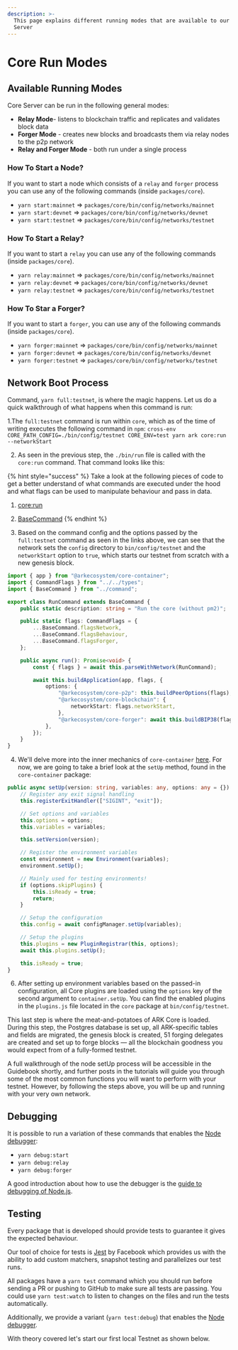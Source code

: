 ```yaml
---
description: >-
  This page explains different running modes that are available to our Core
  Server
---
```


# Core Run Modes

## Available Running Modes

Core Server can be run in the following general modes:

* **Relay Mode**- listens to blockchain traffic and replicates and validates block data 
* **Forger Mode** - creates new blocks and broadcasts them via relay nodes to the p2p network
* **Relay and Forger Mode** - both run under a single process

### How To Start a Node?

If you want to start a node which consists of a `relay` and `forger` process you can use any of the following commands \(inside `packages/core`\).

* `yarn start:mainnet` =&gt; `packages/core/bin/config/networks/mainnet`
* `yarn start:devnet` =&gt; `packages/core/bin/config/networks/devnet`
* `yarn start:testnet` =&gt; `packages/core/bin/config/networks/testnet`

### How To Start a Relay?

If you want to start a `relay` you can use any of the following commands \(inside `packages/core`\).

* `yarn relay:mainnet` =&gt; `packages/core/bin/config/networks/mainnet`
* `yarn relay:devnet` =&gt; `packages/core/bin/config/networks/devnet`
* `yarn relay:testnet` =&gt; `packages/core/bin/config/networks/testnet`

### How To Star a Forger? <a id="starting-a-forger"></a>

If you want to start a `forger`, you can use any of the following commands \(inside `packages/core`\).

* `yarn forger:mainnet` =&gt; `packages/core/bin/config/networks/mainnet`
* `yarn forger:devnet` =&gt; `packages/core/bin/config/networks/devnet`
* `yarn forger:testnet` =&gt; `packages/core/bin/config/networks/testnet`

## Network Boot Process

Command, `yarn full:testnet`, is where the magic happens. Let us do a quick walkthrough of what happens when this command is run:

1.The `full:testnet` command is run within `core`, which as of the time of writing executes the following command in `npm`: `cross-env CORE_PATH_CONFIG=./bin/config/testnet CORE_ENV=test yarn ark core:run --networkStart`

2. As seen in the previous step, the `./bin/run` file is called with the `core:run` command. That command looks like this:

{% hint style="success" %}
Take a look at the following pieces of code to get a better understand of what commands are executed under the hood and what flags can be used to manipulate behaviour and pass in data.

1. [core:run](https://github.com/ARKEcosystem/core/blob/develop/packages/core/src/commands/core/run.ts)
2. [BaseCommand](https://github.com/ARKEcosystem/core/blob/develop/packages/core/src/commands/command.ts#L20-L61)
{% endhint %}

3. Based on the command config and the options passed by the `full:testnet` command as seen in the links above, we can see that the network sets the `config` directory to `bin/config/testnet` and the `networkStart` option to `true`, which starts our testnet from scratch with a new genesis block.

```typescript
import { app } from "@arkecosystem/core-container";
import { CommandFlags } from "../../types";
import { BaseCommand } from "../command";

export class RunCommand extends BaseCommand {
    public static description: string = "Run the core (without pm2)";

    public static flags: CommandFlags = {
        ...BaseCommand.flagsNetwork,
        ...BaseCommand.flagsBehaviour,
        ...BaseCommand.flagsForger,
    };

    public async run(): Promise<void> {
        const { flags } = await this.parseWithNetwork(RunCommand);

        await this.buildApplication(app, flags, {
            options: {
                "@arkecosystem/core-p2p": this.buildPeerOptions(flags),
                "@arkecosystem/core-blockchain": {
                    networkStart: flags.networkStart,
                },
                "@arkecosystem/core-forger": await this.buildBIP38(flags),
            },
        });
    }
}
```

4. We'll delve more into the inner mechanics of `core-container` [here](https://docs.ark.io/guidebook/core/node-lifecycle.html#bootstrapping-our-container). For now, we are going to take a brief look at the `setUp` method, found in the `core-container` package:

```typescript
public async setUp(version: string, variables: any, options: any = {}) {
    // Register any exit signal handling
    this.registerExitHandler(["SIGINT", "exit"]);

    // Set options and variables
    this.options = options;
    this.variables = variables;

    this.setVersion(version);

    // Register the environment variables
    const environment = new Environment(variables);
    environment.setUp();

    // Mainly used for testing environments!
    if (options.skipPlugins) {
        this.isReady = true;
        return;
    }

    // Setup the configuration
    this.config = await configManager.setUp(variables);

    // Setup the plugins
    this.plugins = new PluginRegistrar(this, options);
    await this.plugins.setUp();

    this.isReady = true;
}
```

6. After setting up environment variables based on the passed-in configuration, all Core plugins are loaded using the `options` key of the second argument to `container.setUp`. You can find the enabled plugins in the `plugins.js` file located in the `core` package at `bin/config/testnet`.

This last step is where the meat-and-potatoes of ARK Core is loaded. During this step, the Postgres database is set up, all ARK-specific tables and fields are migrated, the genesis block is created, 51 forging delegates are created and set up to forge blocks — all the blockchain goodness you would expect from of a fully-formed testnet.

A full walkthrough of the node setUp process will be accessible in the Guidebook shortly, and further posts in the tutorials will guide you through some of the most common functions you will want to perform with your testnet. However, by following the steps above, you will be up and running with your very own network.

## Debugging

It is possible to run a variation of these commands that enables the [Node debugger](https://nodejs.org/api/debugger.html):

* `yarn debug:start`
* `yarn debug:relay`
* `yarn debug:forger`

A good introduction about how to use the debugger is the [guide to debugging of Node.js](https://nodejs.org/en/docs/guides/debugging-getting-started/).

## Testing

Every package that is developed should provide tests to guarantee it gives the expected behaviour.

Our tool of choice for tests is [Jest](https://facebook.github.io/jest/) by Facebook which provides us with the ability to add custom matchers, snapshot testing and parallelizes our test runs.

All packages have a `yarn test` command which you should run before sending a PR or pushing to GitHub to make sure all tests are passing. You could use `yarn test:watch` to listen to changes on the files and run the tests automatically.

Additionally, we provide a variant \(`yarn test:debug`\) that enables the [Node debugger](https://nodejs.org/api/debugger.html).

With theory covered let's start our first local Testnet as shown below.

